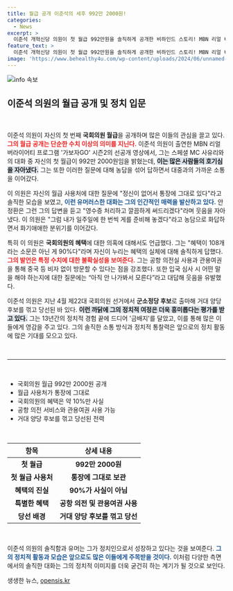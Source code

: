 ```yaml
---
title: 월급 공개 이준석의 세후 992만 2000원!
categories:
  - News
excerpt: >
  이준석 개혁신당 의원이 첫 월급 992만원을 솔직하게 공개한 비하인드 스토리! MBN 리얼 버라이어티에서 그의 유쾌한 대화와 국회의원 혜택에 대한 진실이 밝혀진다. 클릭해서 확인해보세요!
feature_text: >
  이준석 개혁신당 의원이 첫 월급 992만원을 솔직하게 공개한 비하인드 스토리! MBN 리얼 버라이어티에서 그의 유쾌한 대화와 국회의원 혜택에 대한 진실이 밝혀진다. 클릭해서 확인해보세요!
image: 'https://www.behealthy4u.com/wp-content/uploads/2024/06/unnamed-file.png'
---
```


<p><img src="https://www.behealthy4u.com/wp-content/uploads/2024/06/unnamed-file.png" alt="info 속보" /></p>

<h2 data-ke-size="size26">이준석 의원의 월급 공개 및 정치 입문</h2>

<p data-ke-size="size16">&nbsp;</p>

<p>이준석 의원이 자신의 첫 번째 <strong>국회의원 월급</strong>을 공개하며 많은 이들의 관심을 끌고 있다. <b><span style="color: #ee2323;">그의 월급 공개는 단순한 수치 이상의 의미를 지닌다.</span></b> 이준석 의원이 출연한 MBN 리얼 버라이어티 프로그램 '가보자GO' 시즌2의 선공개 영상에서, 그는 스페셜 MC 사유리와의 대화 중 자신의 첫 월급이 992만 2000원임을 밝혔는데, <b><span style="background-color: #21538527;">이는 많은 사람들의 호기심을 자아냈다.</span></b> 그는 또한 이러한 질문에 대해 농담을 섞어 답하면서 대중과의 가까운 소통을 이어갔다.</p>

<p>이 의원은 자신의 월급 사용처에 대한 질문에 "정신이 없어서 통장에 그대로 있다"라고 솔직한 모습을 보였고, <b><span style="color: #1a5490;">이런 유머러스한 대화는 그의 인간적인 매력을 발산하고 있다.</span></b> 안정환은 그런 그의 답변을 듣고 "영수증 처리하고 깔끔하게 써드리겠다"라며 웃음을 자아냈다. 이 의원은 "그럼 내가 일주일에 한 번씩 게를 준비해 놓겠다"라고 농담으로 화답하면서 화기애애한 분위기를 이어갔다.</p>

<p>특히 이 의원은 <strong>국회의원의 혜택</strong>에 대한 의혹에 대해서도 언급했다. 그는 "혜택이 108개라는 소문은 아닌 게 90%다"라며 자신이 누리는 혜택의 실체에 대해 솔직하게 답했다. <b><span style="color: #ee2323;">그의 발언은 특정 수치에 대한 불확실성을 보여준다.</span></b> 그는 공항 의전실 사용과 관용여권을 통해 중국 등 비자 없이 방문할 수 있다는 점을 강조했다. 또한 입국 심사 시 어떤 말을 해야 하는지에 대한 질문에는 “아직 안 나가봐서 모른다”라고 대답해 웃음을 유발했다.</p>

<p>이준석 의원은 지난 4월 제22대 국회의원 선거에서 <strong>군소정당 후보</strong>로 출마해 거대 양당 후보를 꺾고 당선된 바 있다. <b><span style="background-color: #21538527;">이런 까닭에 그의 정치적 여정은 더욱 흥미롭다는 평가를 받고 있다.</span></b> 그는 13년간의 정치적 경험 끝에 드디어 '금배지'를 달았고, 이를 통해 많은 이들에게 영감을 주고 있다. 그의 솔직한 소통 방식과 정치적 통찰력은 앞으로의 정치 활동에 많은 기대를 모으고 있다.</p>

<p data-ke-size="size16">&nbsp;</p> 

<hr />

<p data-ke-size="size16">&nbsp;</p> 

<ul>
    <li>국회의원 월급 992만 2000원 공개</li>
    <li>월급 사용처가 통장에 그대로</li>
    <li>국회의원의 혜택은 약 10%만 사실</li>
    <li>공항 의전 서비스와 관용여권 사용 가능</li>
    <li>거대 양당 후보를 꺾고 당선된 전력</li>
</ul>

<p data-ke-size="size16">&nbsp;</p>

<table style="width: 100%; border-collapse: collapse;">
    <thead>
        <tr>
            <th style="text-align: center; height: 30px;"><b>항목</b></th>
            <th style="text-align: center; height: 30px;"><b>상세 내용</b></th>
        </tr>
    </thead>
    <tbody>
        <tr>
            <td style="text-align: center; height: 17px;"><b>첫 월급</b></td>
            <td style="text-align: center; height: 17px;"><b>992만 2000원</b></td>
        </tr>
        <tr>
            <td style="text-align: center; height: 17px;"><b>첫 월급 사용처</b></td>
            <td style="text-align: center; height: 17px;"><b>통장에 그대로 보관</b></td>
        </tr>
        <tr>
            <td style="text-align: center; height: 17px;"><b>혜택의 진실</b></td>
            <td style="text-align: center; height: 17px;"><b>90%가 사실이 아님</b></td>
        </tr>
        <tr>
            <td style="text-align: center; height: 17px;"><b>특별한 혜택</b></td>
            <td style="text-align: center; height: 17px;"><b>공항 의전 및 관용여권 사용</b></td>
        </tr>
        <tr>
            <td style="text-align: center; height: 17px;"><b>당선 배경</b></td>
            <td style="text-align: center; height: 17px;"><b>거대 양당 후보를 꺾고 당선</b></td>
        </tr>
    </tbody>
</table>

<p data-ke-size="size16">&nbsp;</p> 

<p>이준석 의원의 솔직함과 유머는 그가 정치인으로서 성장하고 있다는 것을 보여준다. <b><span style="color: #1a5490;">그의 정치적 활동과 모습은 앞으로도 많은 이들에게 주목받을 것이다.</span></b> 이처럼 다양한 측면에서의 솔직한 대화는 그의 정치적 이미지를 더욱 굳건히 하는 계기가 될 것으로 보인다.</p>
생생한 뉴스, <a href="https://opensis.kr" rel="dofollow">opensis.kr</a>


